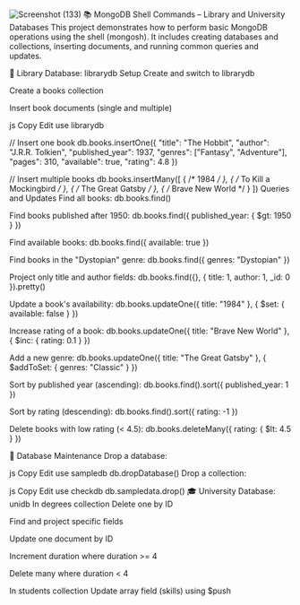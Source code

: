 
![Screenshot (133)](https://github.com/user-attachments/assets/b038005f-08ab-4fc6-bc8a-2e78846e0df3)
📚 MongoDB Shell Commands – Library and University Databases
This project demonstrates how to perform basic MongoDB operations using the shell (mongosh). It includes creating databases and collections, inserting documents, and running common queries and updates.

🔸 Library Database: librarydb
Setup
Create and switch to librarydb

Create a books collection

Insert book documents (single and multiple)

js
Copy
Edit
use librarydb

// Insert one book
db.books.insertOne({
  "title": "The Hobbit",
  "author": "J.R.R. Tolkien",
  "published_year": 1937,
  "genres": ["Fantasy", "Adventure"],
  "pages": 310,
  "available": true,
  "rating": 4.8
})

// Insert multiple books
db.books.insertMany([
  { /* 1984 */ },
  { /* To Kill a Mockingbird */ },
  { /* The Great Gatsby */ },
  { /* Brave New World */ }
])
Queries and Updates
Find all books:
db.books.find()

Find books published after 1950:
db.books.find({ published_year: { $gt: 1950 } })

Find available books:
db.books.find({ available: true })

Find books in the "Dystopian" genre:
db.books.find({ genres: "Dystopian" })

Project only title and author fields:
db.books.find({}, { title: 1, author: 1, _id: 0 }).pretty()

Update a book's availability:
db.books.updateOne({ title: "1984" }, { $set: { available: false } })

Increase rating of a book:
db.books.updateOne({ title: "Brave New World" }, { $inc: { rating: 0.1 } })

Add a new genre:
db.books.updateOne({ title: "The Great Gatsby" }, { $addToSet: { genres: "Classic" } })

Sort by published year (ascending):
db.books.find().sort({ published_year: 1 })

Sort by rating (descending):
db.books.find().sort({ rating: -1 })

Delete books with low rating (< 4.5):
db.books.deleteMany({ rating: { $lt: 4.5 } })

🔸 Database Maintenance
Drop a database:

js
Copy
Edit
use sampledb
db.dropDatabase()
Drop a collection:

js
Copy
Edit
use checkdb
db.sampledata.drop()
🎓 University Database: unidb
In degrees collection
Delete one by ID

Find and project specific fields

Update one document by ID

Increment duration where duration >= 4

Delete many where duration < 4

In students collection
Update array field (skills) using $push
